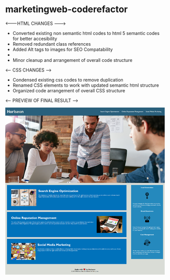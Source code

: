# marketingweb-coderefactor

<---HTML CHANGES --->
- Converted existing non semantic html codes to html 5 semantic codes for better accesibility
- Removed redundant class references 
- Added Alt tags to images for SEO Compatability
-
- Minor cleanup and arrangement of overall code structure

<-- CSS CHANGES -->
- Condensed existing css codes to remove duplication
- Renamed CSS elements to work with updated semantic html structure
- Organized code arrangement of overall CSS structure


<-- PREVIEW OF FINAL RESULT -->
<p>
<img src="./assets/images/Screenshot 2020-10-03 16.48.12.png"></p>